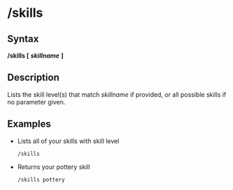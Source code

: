 # /skills

## Syntax

**/skills [** _**skillname**_ **]**

## Description

Lists the skill level(s) that match _skillname_ if provided, or all possible skills if no parameter given.

## Examples

* Lists all of your skills with skill level

  ```text
  /skills
  ```

* Returns your pottery skill

  ```text
  /skills pottery
  ```
